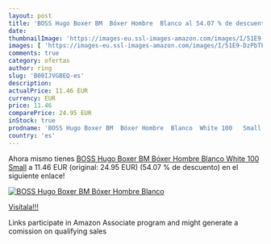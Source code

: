 ```yaml
---
layout: post
title: 'BOSS Hugo Boxer BM  Bóxer Hombre  Blanco al 54.07 % de descuento'
date: 
thumbnailImage: 'https://images-eu.ssl-images-amazon.com/images/I/51E9-DzPbTL._SL200_.jpg'
images: [ 'https://images-eu.ssl-images-amazon.com/images/I/51E9-DzPbTL._SL200_.jpg' ]
comments: true
category: ofertas
author: ring
slug: 'B00IJVGBEQ-es'
description:
actualPrice: 11.46 EUR
currency: EUR
price: 11.46
comparePrice: 24.95 EUR
inStock: true
prodname: 'BOSS Hugo Boxer BM  Bóxer Hombre  Blanco  White 100   Small'
country: 'es'
---
```


Ahora mismo tienes [BOSS Hugo Boxer BM  Bóxer Hombre  Blanco  White 100   Small](https://www.amazon.es/dp/B00IJVGBEQ/?tag=tolees-21) a 11.46 EUR (original: 24.95 EUR) (54.07 %  de descuento) en el siguiente enlace!

[![BOSS Hugo Boxer BM  Bóxer Hombre  Blanco](https://images-eu.ssl-images-amazon.com/images/I/51E9-DzPbTL._SL200_.jpg)](https://www.amazon.es/dp/B00IJVGBEQ/?tag=tolees-21)

[Visítala!!!](https://www.amazon.es/dp/B00IJVGBEQ/?tag=tolees-21)

Links participate in Amazon Associate program and might generate a comission on qualifying sales
